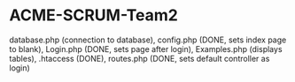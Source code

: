 # ACME-SCRUM-Team2
database.php (connection to database), config.php (DONE, sets index page to blank), Login.php (DONE, sets page after login), Examples.php (displays tables), .htaccess (DONE), routes.php (DONE, sets default controller as login)
